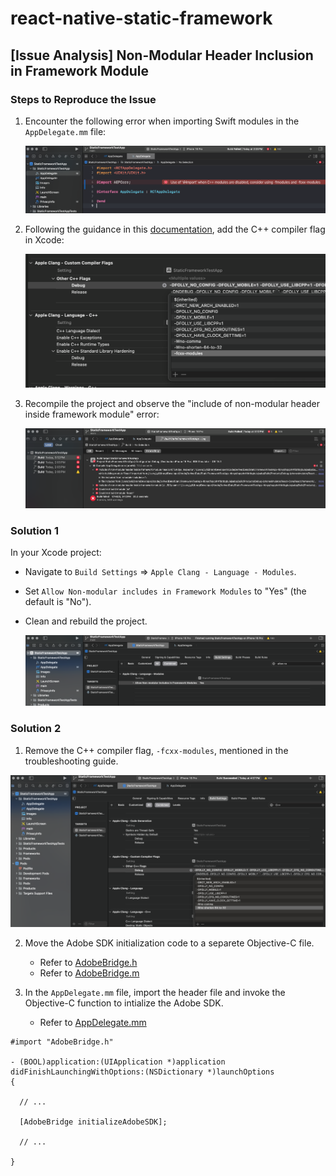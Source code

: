 # react-native-static-framework

## [Issue Analysis] Non-Modular Header Inclusion in Framework Module

### Steps to Reproduce the Issue

1. Encounter the following error when importing Swift modules in the `AppDelegate.mm` file:

   ![Error Screenshot](./screenshots/1.png)

2. Following the guidance in this [documentation](https://github.com/adobe/aepsdk-react-native?tab=readme-ov-file#troubleshooting-and-known-issues), add the C++ compiler flag in Xcode:
 
   ![Compiler Flag Screenshot](./screenshots/2.png)

3. Recompile the project and observe the "include of non-modular header inside framework module" error:
 
   ![Error Screenshot](./screenshots/3.png)

### Solution 1

In your Xcode project:

- Navigate to `Build Settings` => `Apple Clang - Language - Modules`.
- Set `Allow Non-modular includes in Framework Modules` to "Yes" (the default is "No").
- Clean and rebuild the project.

   ![Solution Screenshot](./screenshots/4.png)

### Solution 2

1. Remove the C++ compiler flag, `-fcxx-modules`, mentioned in the troubleshooting guide.

![Solution Screenshot](./screenshots/5.png)

2. Move the Adobe SDK initialization code to a separete Objective-C file.

    - Refer to [AdobeBridge.h](./StaticFrameworkTestApp/ios/StaticFrameworkTestApp/AdobeBridge.h)
    - Refer to [AdobeBridge.m](./StaticFrameworkTestApp/ios/StaticFrameworkTestApp/AdobeBridge.m)

3. In the `AppDelegate.mm` file, import the header file and invoke the Objective-C function to intialize the Adobe SDK.

   - Refer to [AppDelegate.mm](./StaticFrameworkTestApp/ios/StaticFrameworkTestApp/AppDelegate.mm)

```objc
#import "AdobeBridge.h"

- (BOOL)application:(UIApplication *)application didFinishLaunchingWithOptions:(NSDictionary *)launchOptions
{
  
  // ...
  
  [AdobeBridge initializeAdobeSDK];
  
  // ...
  
}
```